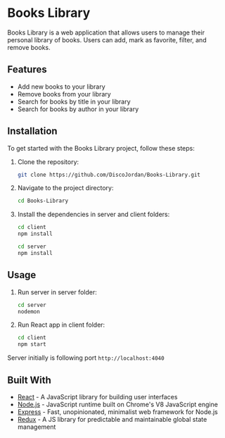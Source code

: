 # Books Library

Books Library is a web application that allows users to manage their personal library of books. Users can add, mark as favorite, filter, and remove books.

## Features

- Add new books to your library
- Remove books from your library
- Search for books by title in your library
- Search for books by author in your library

## Installation

To get started with the Books Library project, follow these steps:

1. Clone the repository:
   ```bash
   git clone https://github.com/DiscoJordan/Books-Library.git
   ```
2. Navigate to the project directory:
   ```bash
   cd Books-Library
   ```
3. Install the dependencies in server and client folders:
   ```bash
   cd client
   npm install
   ```
    ```bash
   cd server
   npm install
   ```

## Usage
1. Run server in server folder:
   
    ```bash
   cd server
   nodemon
   ```
2. Run React app in client folder:
   
    ```bash
   cd client
   npm start
   ```

Server initially is following port `http://localhost:4040`

## Built With

- [React](https://reactjs.org/) - A JavaScript library for building user interfaces
- [Node.js](https://nodejs.org/) - JavaScript runtime built on Chrome's V8 JavaScript engine
- [Express](https://expressjs.com/) - Fast, unopinionated, minimalist web framework for Node.js
- [Redux](https://redux.js.org/) - A JS library for predictable and maintainable global state management

